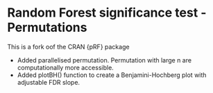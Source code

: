 # Random Forest significance test - Permutations

This is a fork oof the CRAN {pRF} package

- Added parallelised permutation. Permutation with large n are computationally more accessible.
- Added plotBH() function to create a Benjamini-Hochberg plot with adjustable FDR slope.
